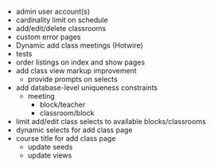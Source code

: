 - admin user account(s)
- cardinality limit on schedule
- add/edit/delete classrooms
- custom error pages
- Dynamic add class meetings (Hotwire)
- tests
- order listings on index and show pages
- add class view markup improvement
  - provide prompts on selects
- add database-level uniqueness constraints
  - meeting
    - block/teacher
    - classroom/block
- limit add/edit class selects to available blocks/classrooms
- dynamic selects for add class page
- course title for add class page
  - update seeds
  - update views
